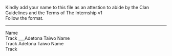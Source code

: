 Kindly add your name to this file as an attestion to abide by the Clan Guidelines and the Terms of The Internship v1
<br/> Follow the format.<br/> 
___
Name <br/>
Track
___Adetona Taiwo
Name <br/>
Track
Adetona Taiwo 
Name <br/>
Track

